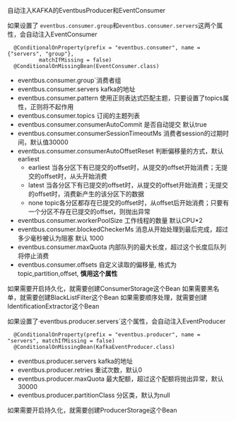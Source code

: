 自动注入KAFKA的EventbusProducer和EventConsumer

如果设置了
`eventbus.consumer.group`和`eventbus.consumer.servers`这两个属性，会自动注入EventConsumer

```
  @ConditionalOnProperty(prefix = "eventbus.consumer", name = {"servers", "group"},
          matchIfMissing = false)
  @ConditionalOnMissingBean(EventConsumer.class)
```

- eventbus.consumer.group`消费者组
- eventbus.consumer.servers kafka的地址
- eventbus.consumer.pattern 使用正则表达式匹配主题，只要设置了topics属性，正则将不起作用
- eventbus.consumer.topics 订阅的主题列表 
- eventbus.consumer.consumerAutoCommit 是否自动提交 默认true
- eventbus.consumer.consumerSessionTimeoutMs 消费者session的过期时间，默认值30000
- eventbus.consumer.consumerAutoOffsetReset 判断偏移量的方式，默认earliest
    - earliest 当各分区下有已提交的offset时，从提交的offset开始消费；无提交的offset时，从头开始消费
    - latest 当各分区下有已提交的offset时，从提交的offset开始消费；无提交的offset时，消费新产生的该分区下的数据
    - none topic各分区都存在已提交的offset时，从offset后开始消费；只要有一个分区不存在已提交的offset，则抛出异常
- eventbus.consumer.workerPoolSize 工作线程的数量 默认CPU*2
- eventbus.consumer.blockedCheckerMs 消息从开始处理到最后完成，超过多少毫秒被认为阻塞 默认 1000
- eventbus.consumer.maxQuota 内部队列的最大长度，超过这个长度后队列将停止消费
- eventbus.consumer.offsets 自定义读取的偏移量, 格式为 topic,partition,offset, **慎用这个属性**

如果需要开启持久化，就需要创建ConsumerStorage这个Bean
如果需要黑名单，就需要创建BlackListFilter这个Bean
如果需要顺序处理，就需要创建IdentificationExtractor这个Bean

如果设置了·eventbus.producer.servers`这个属性，会自动注入EventProducer

```
  @ConditionalOnProperty(prefix = "eventbus.producer", name = "servers", matchIfMissing = false)
  @ConditionalOnMissingBean(KafkaEventProducer.class)
```

- eventbus.producer.servers kafka的地址
- eventbus.producer.retries 重试次数，默认0
- eventbus.producer.maxQuota 最大配额，超过这个配额将抛出异常，默认30000
- eventbus.producer.partitionClass 分区类，默认为null

如果需要开启持久化，就需要创建ProducerStorage这个Bean
